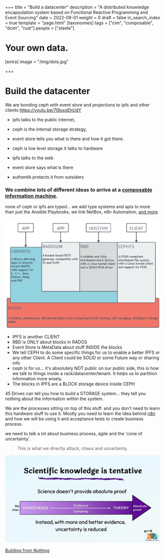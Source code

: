 +++
title = "Build a datacenter"
description = "A distributed knowledge encapsulation system based on Functional Reactive Programming and Event Sourcing"
date = 2022-09-01
weight = 0
draft = false
in_search_index = true
template = "page.html"
[taxonomies]
  tags = ["cim", "composable", "dcim", "rust"]
  people = ["steele"]

# Your own data.
[extra]
image = "/img/dots.jpg"

+++
# Build the datacenter

We are bonding ceph with event store and projections to ipfs and other clients 
https://youtu.be/7I9uxoEhUdY

- ipfs talks to the public internet,
- ceph is the internal storage strategy,
- event store tells you what is there and how it got there.

- ceph is low level storage it talks to hardware 
- ipfs talks to the web 
- event store says what is there 
- authentik protects it from outsiders
​
### We combine lots of different ideas to arrive at a [composable information machine](/library/cim).

none of ceph or ipfs are typed... we add type systems and apis to more than just the Ansible Playbooks, we link NetBox, n8n Automation, [and more](/tools)

![ceph-arch](ceph-arch.png)    

  - IPFS is another CLIENT
  - RBD is ONLY about blocks in RADOS
  - Event Store is MetaData about stuff INSIDE the blocks
  - We tell CEPH to do some specific things for us to enable a better IPFS or any other Client. A Client could be SOLID or some Future way or sharing info
  - ceph is for us... it's absolutely NOT public on our public side, this is how we talk to things inside a rack/datacenter/tenant. It helps us to partition information more wisely. 
  - The blocks in IPFS are a BLOCK storage device inside CEPH

45 Drives can tell you how to build a STORAGE system... they tell you nothing about the information within the system.

We are the processes sitting on top of this stuff.
and you don't need to learn this hardware stuff to use it.
 Mostly you need to learn the Idea behind [n8n](/library/n8n) and how we will be using it and acceptance tests to create business process.

we need to talk a lot about business process, agile and the 'cone of uncertainty'. 
> This is what we directly attack, chaos and uncertainty.

![science](science.png)

[Building from Nothing](build-from-nothing.md)
